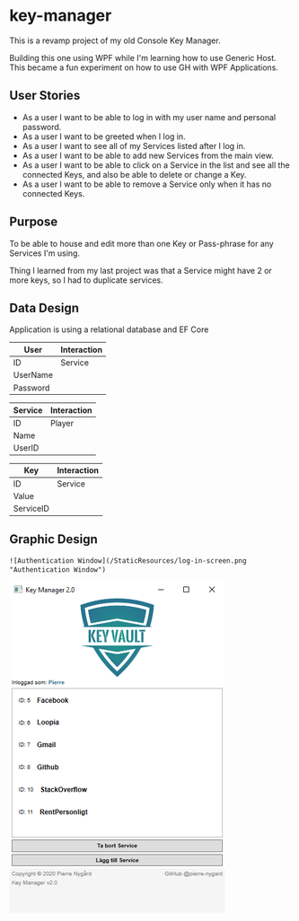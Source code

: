 # key-manager

This is a revamp project of my old Console Key Manager.

Building this one using WPF while I'm learning how to use Generic Host. This became a fun experiment on how to use GH with WPF Applications.



## User Stories

* As a user I want to be able to log in with my user name and personal password.
* As a user I want to be greeted when I log in.
* As a user I want to see all of my Services listed after I log in.
* As a user I want to be able to add new Services from the main view.
* As a user I want to be able to click on a Service in the list and see all the connected Keys, and also be able to delete or change a Key.
* As a user I want to be able to remove a Service only when it has no connected Keys.

## Purpose

To be able to house and edit more than one Key or Pass-phrase for any Services I'm using.

Thing I learned from my last project was that a Service might have 2 or more keys, so I had to duplicate services. 

## Data Design

Application is using a relational database and EF Core

| User     | Interaction |
| -------- | ----------- |
| ID       | Service     |
| UserName |             |
| Password |             |

| Service | Interaction |
| :------ | ----------- |
| ID      | Player      |
| Name    |             |
| UserID  |             |


| Key       | Interaction |
| --------- | ----------- |
| ID        | Service     |
| Value     |             |
| ServiceID |             |

## Graphic Design

```
![Authentication Window](/StaticResources/log-in-screen.png "Authentication Window")
```

![Main Window](/StaticResources/main-screen.png "Main Window")